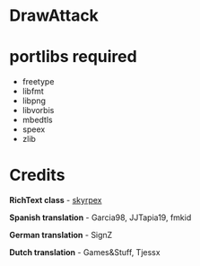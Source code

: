 # DrawAttack

# portlibs required

- freetype
- libfmt
- libpng
- libvorbis
- mbedtls
- speex
- zlib

# Credits

**RichText class** - [skyrpex](https://github.com/skyrpex/RichText)

**Spanish translation** - Garcia98, JJTapia19, fmkid

**German translation** - SignZ

**Dutch translation** - Games&Stuff, Tjessx
